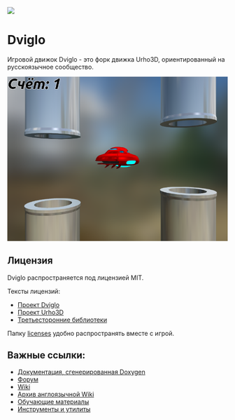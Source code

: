 [![](https://github.com/dviglo/dviglo/actions/workflows/main.yml/badge.svg)](https://github.com/dviglo/dviglo/actions)

# Dviglo

Игровой движок Dviglo - это форк движка Urho3D, ориентированный на русскоязычное сообщество.

![](https://raw.githubusercontent.com/urho3d-learn/flappy-urho/main/screen.png)

## Лицензия

Dviglo распространяется под лицензией MIT.

Тексты лицензий:
* [Проект Dviglo](licenses/dviglo/LICENSE)
* [Проект Urho3D](licenses/urho3d/LICENSE)
* [Третьесторонние библиотеки](licenses)

Папку [licenses](licenses) удобно распространять вместе с игрой.

## Важные ссылки:

* [Документация, сгенерированная Doxygen](https://urho3d-doxygen.github.io)
* [Форум](https://github.com/dviglo-community/discussions/discussions)
* [Wiki](https://github.com/urho3d-community/wiki/wiki)
* [Архив англоязычной Wiki](https://github.com/urho3d-community/wiki-archive/wiki)
* [Обучающие материалы](https://github.com/dviglo-learn)
* [Инструменты и утилиты](https://github.com/urho3d-tools)

